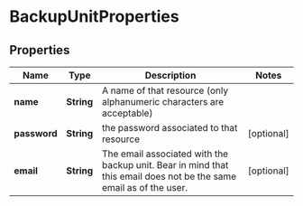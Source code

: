 

# BackupUnitProperties

## Properties

| Name | Type | Description | Notes |
| ------------ | ------------- | ------------- | ------------- |
| **name** | **String** | A name of that resource (only alphanumeric characters are acceptable) |  |
| **password** | **String** | the password associated to that resource |  [optional] |
| **email** | **String** | The email associated with the backup unit. Bear in mind that this email does not be the same email as of the user. |  [optional] |


